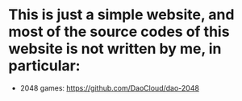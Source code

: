 # This is just a simple website, and most of the source codes of this website is not written by me, in particular:
- 2048 games: https://github.com/DaoCloud/dao-2048
